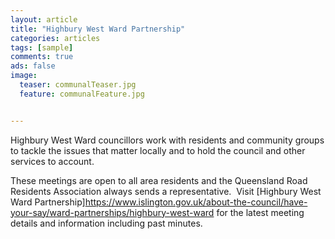 ```yaml
---
layout: article
title: "Highbury West Ward Partnership"
categories: articles
tags: [sample]
comments: true
ads: false
image:
  teaser: communalTeaser.jpg
  feature: communalFeature.jpg


---
```


Highbury West Ward councillors work with residents and community groups to tackle the issues that matter locally and to hold the council and other services to account.

These meetings are open to all area residents and the Queensland Road Residents Association always sends a representative. 
​
Visit [Highbury West Ward Partnership]https://www.islington.gov.uk/about-the-council/have-your-say/ward-partnerships/highbury-west-ward for the latest meeting details and information including past minutes.

